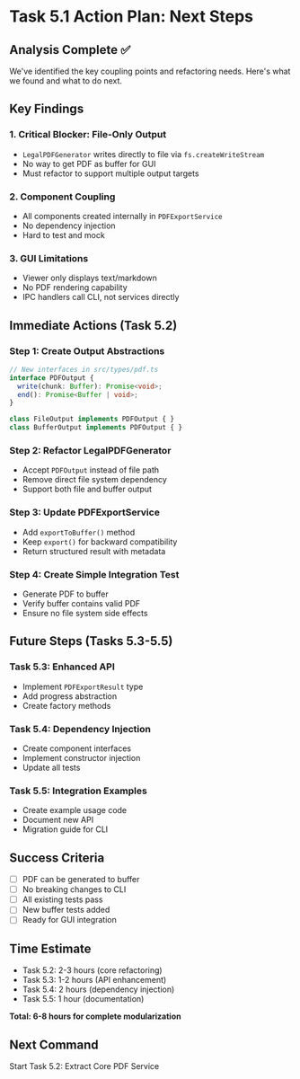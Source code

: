 # Task 5.1 Action Plan: Next Steps

## Analysis Complete ✅

We've identified the key coupling points and refactoring needs. Here's what we found and what to do next.

## Key Findings

### 1. **Critical Blocker: File-Only Output**
- `LegalPDFGenerator` writes directly to file via `fs.createWriteStream`
- No way to get PDF as buffer for GUI
- Must refactor to support multiple output targets

### 2. **Component Coupling**
- All components created internally in `PDFExportService`
- No dependency injection
- Hard to test and mock

### 3. **GUI Limitations**
- Viewer only displays text/markdown
- No PDF rendering capability
- IPC handlers call CLI, not services directly

## Immediate Actions (Task 5.2)

### Step 1: Create Output Abstractions
```typescript
// New interfaces in src/types/pdf.ts
interface PDFOutput {
  write(chunk: Buffer): Promise<void>;
  end(): Promise<Buffer | void>;
}

class FileOutput implements PDFOutput { }
class BufferOutput implements PDFOutput { }
```

### Step 2: Refactor LegalPDFGenerator
- Accept `PDFOutput` instead of file path
- Remove direct file system dependency
- Support both file and buffer output

### Step 3: Update PDFExportService
- Add `exportToBuffer()` method
- Keep `export()` for backward compatibility
- Return structured result with metadata

### Step 4: Create Simple Integration Test
- Generate PDF to buffer
- Verify buffer contains valid PDF
- Ensure no file system side effects

## Future Steps (Tasks 5.3-5.5)

### Task 5.3: Enhanced API
- Implement `PDFExportResult` type
- Add progress abstraction
- Create factory methods

### Task 5.4: Dependency Injection
- Create component interfaces
- Implement constructor injection
- Update all tests

### Task 5.5: Integration Examples
- Create example usage code
- Document new API
- Migration guide for CLI

## Success Criteria
- [ ] PDF can be generated to buffer
- [ ] No breaking changes to CLI
- [ ] All existing tests pass
- [ ] New buffer tests added
- [ ] Ready for GUI integration

## Time Estimate
- Task 5.2: 2-3 hours (core refactoring)
- Task 5.3: 1-2 hours (API enhancement)
- Task 5.4: 2 hours (dependency injection)
- Task 5.5: 1 hour (documentation)

**Total: 6-8 hours for complete modularization**

## Next Command
Start Task 5.2: Extract Core PDF Service 